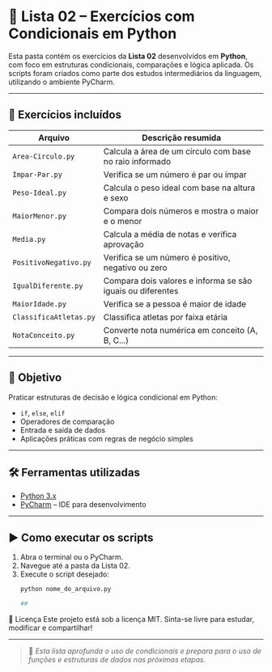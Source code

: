# 📘 Lista 02 – Exercícios com Condicionais em Python

Esta pasta contém os exercícios da **Lista 02** desenvolvidos em **Python**, com foco em estruturas condicionais, comparações e lógica aplicada. Os scripts foram criados como parte dos estudos intermediários da linguagem, utilizando o ambiente PyCharm.

---

## 📂 Exercícios incluídos

| Arquivo               | Descrição resumida                                      |
|------------------------|----------------------------------------------------------|
| `Area-Circulo.py`      | Calcula a área de um círculo com base no raio informado |
| `Impar-Par.py`         | Verifica se um número é par ou ímpar                    |
| `Peso-Ideal.py`        | Calcula o peso ideal com base na altura e sexo          |
| `MaiorMenor.py`        | Compara dois números e mostra o maior e o menor         |
| `Media.py`             | Calcula a média de notas e verifica aprovação           |
| `PositivoNegativo.py`  | Verifica se um número é positivo, negativo ou zero      |
| `IgualDiferente.py`    | Compara dois valores e informa se são iguais ou diferentes |
| `MaiorIdade.py`        | Verifica se a pessoa é maior de idade                   |
| `ClassificaAtletas.py` | Classifica atletas por faixa etária                     |
| `NotaConceito.py`      | Converte nota numérica em conceito (A, B, C...)         |

---

## 🧠 Objetivo

Praticar estruturas de decisão e lógica condicional em Python:
- `if`, `else`, `elif`
- Operadores de comparação
- Entrada e saída de dados
- Aplicações práticas com regras de negócio simples

---

## 🛠️ Ferramentas utilizadas

- [Python 3.x](https://www.python.org/)
- [PyCharm](https://www.jetbrains.com/pycharm/) – IDE para desenvolvimento

---

## ▶️ Como executar os scripts

1. Abra o terminal ou o PyCharm.
2. Navegue até a pasta da Lista 02.
3. Execute o script desejado:
   ```bash
   python nome_do_arquivo.py

   ##

📄 Licença
Este projeto está sob a licença MIT. Sinta-se livre para estudar, modificar e compartilhar!

---
> 🚀 *Esta lista aprofunda o uso de condicionais e prepara para o uso de funções e estruturas de dados nas próximas etapas.*
